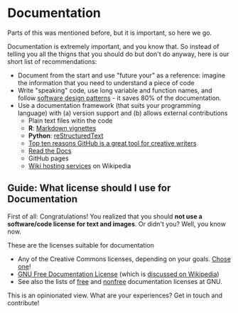 # Documentation

Parts of this was mentioned before, but it is important, so here we go.

Documentation is extremely important, and you know that. So instead of telling you all the thigns that you should do but don't do anyway, here is our short list of recommendations:

* Document from the start and use "future your" as a reference: imagine the information that you need to understand a piece of code
* Write "speaking" code, use long variable and function names, and follow [software design patterns](https://en.wikipedia.org/wiki/Software_design_pattern) - it saves 80% of the documentation.
* Use a documentation framework (that suits your programming language) with (a) version support and (b) allows external contributions
  * Plain text files witin the code
  * **R**: [Markdown vignettes](http://r-pkgs.had.co.nz/vignettes.html)
  * **Python**: [reStructuredText](https://en.wikipedia.org/wiki/ReStructuredText)
  * [Top ten reasons GitHub is a great tool for creative writers](https://medium.com/@jjmerelo/top-ten-reasons-github-is-a-great-tool-for-creative-writers-d0e8b27de71d)
  * [Read the Docs](http://r-pkgs.had.co.nz/vignettes.html)
  * GitHub pages
  * [Wiki hosting services](https://en.wikipedia.org/wiki/Comparison_of_wiki_hosting_services) on Wikipedia


## <i class="octicon octicon-megaphone"></i> Guide: What license should I use for Documentation

First of all: Congratulations! You realized that you should <b>not use a software/code license for text and images</b>. Or didn't you? Well, you know now.</p>

These are the licenses suitable for documentation

* Any of the Creative Commons licenses, depending on your goals. [Chose one](http://creativecommons.org/choose/)!
* [GNU Free Documentation License](http://www.gnu.org/licenses/fdl.html) (which is [discussed on Wikipedia](https://en.wikipedia.org/wiki/GNU_Free_Documentation_License))
 * See also the lists of [free](http://www.gnu.org/licenses/license-list.html#FreeDocumentationLicenses) and [nonfree](http://www.gnu.org/licenses/license-list.html#NonFreeDocumentationLicenses) documentation licenses at GNU.


<i class="octicon octicon-comment-discussion"></i> This is an opinionated view. What are your experiences? Get in touch and contribute!

